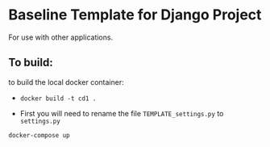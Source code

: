 # Baseline Template for Django Project
For use with other applications.

## To build:

to build the local docker container:
* `docker build -t cd1 .`

* First you will need to rename the file `TEMPLATE_settings.py` to `settings.py`

```
docker-compose up
```


